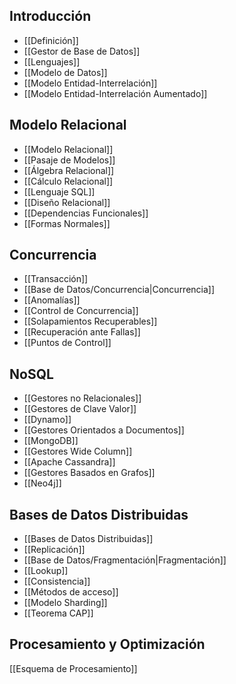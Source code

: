## Introducción

- [[Definición]]
- [[Gestor de Base de Datos]]
- [[Lenguajes]]
- [[Modelo de Datos]]
- [[Modelo Entidad-Interrelación]]
- [[Modelo Entidad-Interrelación Aumentado]]

## Modelo Relacional

- [[Modelo Relacional]]
- [[Pasaje de Modelos]]
- [[Álgebra Relacional]]
- [[Cálculo Relacional]]
- [[Lenguaje SQL]]
- [[Diseño Relacional]]
- [[Dependencias Funcionales]]
- [[Formas Normales]]

## Concurrencia

- [[Transacción]]
- [[Base de Datos/Concurrencia|Concurrencia]]
- [[Anomalías]]
- [[Control de Concurrencia]]
- [[Solapamientos Recuperables]]
- [[Recuperación ante Fallas]]
- [[Puntos de Control]]

## NoSQL

- [[Gestores no Relacionales]]
- [[Gestores de Clave Valor]]
- [[Dynamo]]
- [[Gestores Orientados a Documentos]]
- [[MongoDB]]
- [[Gestores Wide Column]]
- [[Apache Cassandra]]
- [[Gestores Basados en Grafos]]
- [[Neo4j]]

## Bases de Datos Distribuidas

- [[Bases de Datos Distribuidas]]
- [[Replicación]]
- [[Base de Datos/Fragmentación|Fragmentación]]
- [[Lookup]]
- [[Consistencia]]
- [[Métodos de acceso]]
- [[Modelo Sharding]]
- [[Teorema CAP]]

## Procesamiento y Optimización

[[Esquema de Procesamiento]]